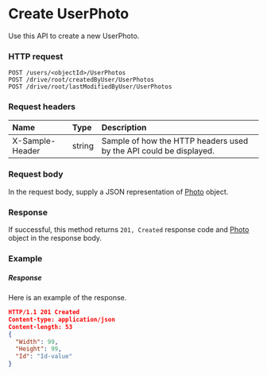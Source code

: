 # Create UserPhoto

Use this API to create a new UserPhoto.
### HTTP request
```http
POST /users/<objectId>/UserPhotos
POST /drive/root/createdByUser/UserPhotos
POST /drive/root/lastModifiedByUser/UserPhotos

```
### Request headers
| Name       | Type | Description|
|:---------------|:--------|:----------|
| X-Sample-Header  | string  | Sample of how the HTTP headers used by the API could be displayed.|

### Request body
In the request body, supply a JSON representation of [Photo](../resources/photo.md) object.


### Response
If successful, this method returns `201, Created` response code and [Photo](../resources/photo.md) object in the response body.

### Example
##### Response
Here is an example of the response.
```json
HTTP/1.1 201 Created
Content-type: application/json
Content-length: 53
{
  "Width": 99,
  "Height": 99,
  "Id": "Id-value"
}
```

<!-- uuid: 4f6f7d1d-195c-4c64-bf87-2efc61ccfa70
2015-10-09 18:31:38 UTC -->